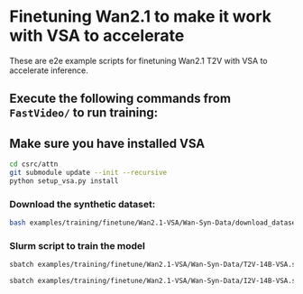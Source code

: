 # Finetuning Wan2.1 to make it work with VSA to accelerate 

These are e2e example scripts for finetuning Wan2.1 T2V with VSA to accelerate inference.

## Execute the following commands from `FastVideo/` to run training:

## Make sure you have installed VSA

```bash
cd csrc/attn
git submodule update --init --recursive
python setup_vsa.py install
```

### Download the synthetic dataset:

```bash
bash examples/training/finetune/Wan2.1-VSA/Wan-Syn-Data/download_dataset.sh
```
### Slurm script to train the model
```bash
sbatch examples/training/finetune/Wan2.1-VSA/Wan-Syn-Data/T2V-14B-VSA.slurm
```
```bash
sbatch examples/training/finetune/Wan2.1-VSA/Wan-Syn-Data/I2V-14B-VSA.slurm
```